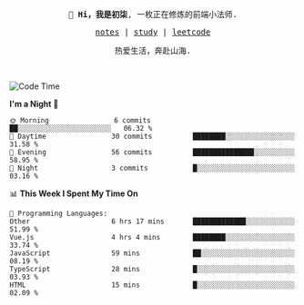 <p align="center">
  <samp>
    <span><strong>👋 Hi，我是初柒</strong>,</span>
    <span>一枚正在修炼的前端小法师.</span>
  </samp>
</p>

<p align="center">
  <samp>
    <a href="https://www.wolai.com/dec-seven/wyPFvMTwAcD9muc6RMfThB">notes</a> |
    <a href="https://github.com/dec-seven/fe-study">study</a> |
    <a href="https://leetcode.cn/u/dec-seven/">leetcode</a>
  </samp>
</p>
<p align="center">
  <samp>
    <span>热爱生活，奔赴山海.</span>
  </samp>
</p>
<br>

<!--START_SECTION:waka-->
![Code Time](http://img.shields.io/badge/Code%20Time-697%20hrs%2028%20mins-blue)

**I'm a Night 🦉** 

```text
🌞 Morning                6 commits           ██░░░░░░░░░░░░░░░░░░░░░░░   06.32 % 
🌆 Daytime                30 commits          ████████░░░░░░░░░░░░░░░░░   31.58 % 
🌃 Evening                56 commits          ███████████████░░░░░░░░░░   58.95 % 
🌙 Night                  3 commits           █░░░░░░░░░░░░░░░░░░░░░░░░   03.16 % 
```


📊 **This Week I Spent My Time On** 

```text
💬 Programming Languages: 
Other                    6 hrs 17 mins       █████████████░░░░░░░░░░░░   51.99 % 
Vue.js                   4 hrs 4 mins        ████████░░░░░░░░░░░░░░░░░   33.74 % 
JavaScript               59 mins             ██░░░░░░░░░░░░░░░░░░░░░░░   08.19 % 
TypeScript               28 mins             █░░░░░░░░░░░░░░░░░░░░░░░░   03.93 % 
HTML                     15 mins             █░░░░░░░░░░░░░░░░░░░░░░░░   02.09 % 
```


<!--END_SECTION:waka-->

